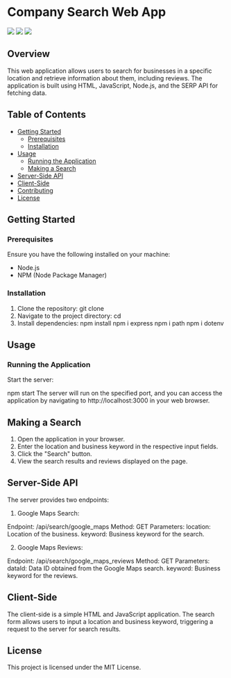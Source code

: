 # Company Search Web App

<img src="https://img.shields.io/badge/express.js-%23404d59.svg?style=for-the-badge&logo=express&logoColor=%2361DAFB"/> <img src="https://img.shields.io/badge/node.js-6DA55F?style=for-the-badge&logo=node.js&logoColor=white"/> <img src="https://img.shields.io/badge/express.js-%23404d59.svg?style=for-the-badge&logo=express&logoColor=%2361DAFB"/>

## Overview

This web application allows users to search for businesses in a specific location and retrieve information about them, including reviews. The application is built using HTML, JavaScript, Node.js, and the SERP API for fetching data.

## Table of Contents

- [Getting Started](#getting-started)
  - [Prerequisites](#prerequisites)
  - [Installation](#installation)
- [Usage](#usage)
  - [Running the Application](#running-the-application)
  - [Making a Search](#making-a-search)
- [Server-Side API](#server-side-api)
- [Client-Side](#client-side)
- [Contributing](#contributing)
- [License](#license)

## Getting Started

### Prerequisites

Ensure you have the following installed on your machine:

- Node.js
- NPM (Node Package Manager)

### Installation

1. Clone the repository:
    git clone <repository-url>
2. Navigate to the project directory: 
    cd <project-directory>
3. Install dependencies:
    npm install
    npm i express
    npm i path 
    npm i dotenv 

## Usage

### Running the Application
Start the server:

npm start
The server will run on the specified port, and you can access the application by navigating to http://localhost:3000 in your web browser.

## Making a Search
1. Open the application in your browser.
2. Enter the location and business keyword in the respective input fields.
3. Click the "Search" button.
4. View the search results and reviews displayed on the page.

## Server-Side API
The server provides two endpoints:

1. Google Maps Search:

Endpoint: /api/search/google_maps
Method: GET
Parameters:
location: Location of the business.
keyword: Business keyword for the search.

2. Google Maps Reviews:

Endpoint: /api/search/google_maps_reviews
Method: GET
Parameters:
dataId: Data ID obtained from the Google Maps search.
keyword: Business keyword for the reviews.

## Client-Side
The client-side is a simple HTML and JavaScript application. The search form allows users to input a location and business keyword, triggering a request to the server for search results.

## License 
This project is licensed under the MIT License.
